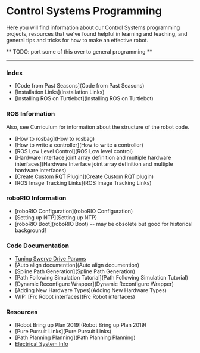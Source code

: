 #  Control Systems Programming # 

Here you will find information about our Control Systems programming projects, resources that we've found helpful in learning and teaching, and general tips and tricks for how to make an effective robot.

** TODO: port some of this over to general programming **

-------------------

###  Index ### 
  - [Code from Past Seasons](Code from Past Seasons)
  - [Installation Links](Installation Links)
  - [Installing ROS on Turtlebot](Installing ROS on Turtlebot)


###  ROS Information ### 
Also, see Curriculum for information about the structure of the robot code.

  - [How to rosbag](How to rosbag)
  - [How to write a controller](How to write a controller)
  - [ROS Low Level Control](ROS Low level control)
  - [Hardware Interface joint array definition and multiple hardware interfaces](Hardware Interface joint array definition and multiple hardware interfaces)
  - [Create Custom RQT Plugin](Create Custom RQT plugin)
  - [ROS Image Tracking Links](ROS Image Tracking Links)
###  roboRIO Information ### 
  - [roboRIO Configuration](roboRIO Configuration)
  - [Setting up NTP](Setting up NTP)
  - [roboRIO Boot](roboRIO Boot) -- may be obsolete but good for historical background!

###  Code Documentation ### 
  - [Tuning Swerve Drive Params](https://docs.google.com/document/d/17gLm9YdZ8Avzoh4NhzitCG84_7Y4HWVrUx6aloSfBrA/edit?usp=sharing)
  - [Auto align documention](Auto align documention)
  - [Spline Path Generation](Spline Path Generation)
  - [Path Following Simulation Tutorial](Path Following Simulation Tutorial)
  - [Dynamic Reconfigure Wrapper](Dynamic Reconfigure Wrapper)
  - [Adding New Hardware Types](Adding New Hardware Types)
  - WIP: [Frc Robot interfaces](Frc Robot interfaces)
###  Resources ### 
  - [Robot Bring up Plan 2019](Robot Bring up Plan 2019)
  - [Pure Pursuit Links](Pure Pursuit Links)
  - [Path Planning Planning](Path Planning Planning)
  - [Electrical System Info](mechanical:systems:electrical)